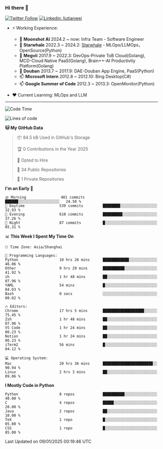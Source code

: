 ### Hi there 👋

[![Twitter Follow](https://img.shields.io/twitter/follow/tianweidut?style=social)](https://twitter.com/tianweidut)
[![Linkedin: liutianwei](https://img.shields.io/badge/-liutianwei-blue?style=flat-square&logo=Linkedin&logoColor=white&link=https://www.linkedin.com/in/liutianwei/)](https://www.linkedin.com/in/liutianwei/)

- ⚡ Working Experience:
  - 🔭 **Moonshot AI**  2024.2 ~ now: Infra Team - Software Engineer
  - 🌱 **Starwhale** 2022.3 ~ 2024.2: [Starwhale](https://github.com/star-whale/starwhale) - MLOps/LLMOps，OpenSource(Python)
  - 🌱 **Megvii** 2017.9 ~ 2022.3: DevOps-Private ToB Cloud(Golang), MCD-Cloud Native PaaS(Golang), Brain++-AI Productivity Platform(Golang)
  - 🌱 **Douban** 2013.7 ~ 2017.9: DAE-Douban App Engine, PaaS(Python)
  - 📫 **Microsoft Intern** 2012.8 ~ 2012.10: Bing Desktop(C#)
  - 📫 **Google Summer of Code** 2012.3 ~ 2013.3: OpenMonitor(Python)

- ❤️ Current Learning: MLOps and LLM

---
<!--START_SECTION:waka-->
![Code Time](http://img.shields.io/badge/Code%20Time-6%2C611%20hrs%2018%20mins-blue)

![Lines of code](https://img.shields.io/badge/From%20Hello%20World%20I%27ve%20Written-1.0%20million%20lines%20of%20code-blue)

**🐱 My GitHub Data** 

> 📦 84.5 kB Used in GitHub's Storage 
 > 
> 🏆 0 Contributions in the Year 2025
 > 
> 💼 Opted to Hire
 > 
> 📜 34 Public Repositories 
 > 
> 🔑 1 Private Repositories 
 > 
**I'm an Early 🐤** 

```text
🌞 Morning                401 commits         ██████░░░░░░░░░░░░░░░░░░░   24.50 % 
🌆 Daytime                539 commits         ████████░░░░░░░░░░░░░░░░░   32.93 % 
🌃 Evening                610 commits         █████████░░░░░░░░░░░░░░░░   37.26 % 
🌙 Night                  87 commits          █░░░░░░░░░░░░░░░░░░░░░░░░   05.31 % 
```


📊 **This Week I Spent My Time On** 

```text
🕑︎ Time Zone: Asia/Shanghai

💬 Programming Languages: 
Python                   10 hrs 26 mins      ████████████░░░░░░░░░░░░░   46.06 % 
Other                    9 hrs 29 mins       ██████████░░░░░░░░░░░░░░░   41.92 % 
sh                       1 hr 48 mins        ██░░░░░░░░░░░░░░░░░░░░░░░   07.96 % 
YAML                     54 mins             █░░░░░░░░░░░░░░░░░░░░░░░░   04.03 % 
Bash                     0 secs              ░░░░░░░░░░░░░░░░░░░░░░░░░   00.02 % 

🔥 Editors: 
Chrome                   17 hrs 5 mins       ███████████████████░░░░░░   75.45 % 
Zsh                      1 hr 48 mins        ██░░░░░░░░░░░░░░░░░░░░░░░   07.96 % 
VS Code                  1 hr 24 mins        ██░░░░░░░░░░░░░░░░░░░░░░░   06.23 % 
Notion                   1 hr 24 mins        ██░░░░░░░░░░░░░░░░░░░░░░░   06.23 % 
iTerm2                   56 mins             █░░░░░░░░░░░░░░░░░░░░░░░░   04.12 % 

💻 Operating System: 
Mac                      20 hrs 36 mins      ███████████████████████░░   90.94 % 
Linux                    2 hrs 3 mins        ██░░░░░░░░░░░░░░░░░░░░░░░   09.06 % 
```

**I Mostly Code in Python** 

```text
Python                   8 repos             ██████████░░░░░░░░░░░░░░░   40.00 % 
C                        4 repos             █████░░░░░░░░░░░░░░░░░░░░   20.00 % 
Java                     2 repos             ██░░░░░░░░░░░░░░░░░░░░░░░   10.00 % 
TeX                      1 repo              █░░░░░░░░░░░░░░░░░░░░░░░░   05.00 % 
CSS                      1 repo              █░░░░░░░░░░░░░░░░░░░░░░░░   05.00 % 
```




 Last Updated on 09/01/2025 00:19:46 UTC
<!--END_SECTION:waka-->
